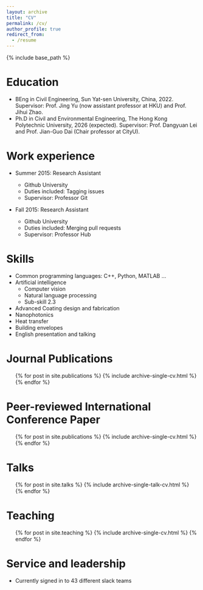 ```yaml
---
layout: archive
title: "CV"
permalink: /cv/
author_profile: true
redirect_from:
  - /resume
---
```


{% include base_path %}

Education
======
* BEng in Civil Engineering, Sun Yat-sen University, China, 2022. Supervisor: Prof. Jing Yu (now assistant professor at HKU) and Prof. Jihui Zhao.
* Ph.D in Civil and Environmental Engineering, The Hong Kong Polytechnic University, 2026 (expected). Supervisor: Prof. Dangyuan Lei and Prof. Jian-Guo Dai (Chair professor at CityU).

Work experience
======
* Summer 2015: Research Assistant
  * Github University
  * Duties included: Tagging issues
  * Supervisor: Professor Git

* Fall 2015: Research Assistant
  * Github University
  * Duties included: Merging pull requests
  * Supervisor: Professor Hub
  
Skills
======
* Common programming languages: C++, Python, MATLAB ...
* Artificial intelligence
  * Computer vision
  * Natural language processing
  * Sub-skill 2.3
* Advanced Coating design and fabrication
* Nanophotonics
* Heat transfer
* Building envelopes
* English presentation and talking

Journal Publications
======
  <ul>{% for post in site.publications %}
    {% include archive-single-cv.html %}
  {% endfor %}</ul>

Peer-reviewed International Conference Paper
======
  <ul>{% for post in site.publications %}
    {% include archive-single-cv.html %}
  {% endfor %}</ul>
  
Talks
======
  <ul>{% for post in site.talks %}
    {% include archive-single-talk-cv.html %}
  {% endfor %}</ul>
  
Teaching
======
  <ul>{% for post in site.teaching %}
    {% include archive-single-cv.html %}
  {% endfor %}</ul>
  
Service and leadership
======
* Currently signed in to 43 different slack teams
